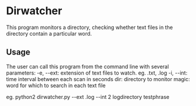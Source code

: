 # Dirwatcher

This program monitors a directory, checking whether text files in the directory contain a particular word.

## Usage
The user can call this program from the command line with several parameters:
-e, --ext: extension of text files to watch. eg. .txt, .log
-i, --int: time interval between each scan in seconds
dir: directory to monitor
magic: word  for which to search in each text file

eg.  python2 dirwatcher.py --ext .log --int 2 logdirectory testphrase


